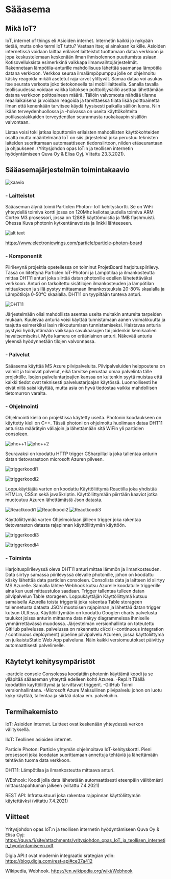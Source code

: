 
# Sääasema

## Mikä IoT?

IoT, internet of things eli Asioiden internet. Internetin kaikki jo nykyään tietää, mutta onko termi IoT tuttu?  Vastaan itse; ei ainakaan kaikille. Asioiden internetissä voidaan laittaa erilaiset laitteistot tuottamaan dataa verkkoon ja jopa keskustelemaan keskenään ilman ihmisolennon puuttumista asiaan. Kotisovelluksista esimerkkinä vaikkapa ilmanvaihtojärjestelmät. Rakennetaan lämpötila-anturille mahdollisuus lähettää saamansa lämpötila datana verkkoon. Verkkoa seuraa ilmalämpöpumppu jolle on ohjelmoitu käsky reagoida mikäli asetetut raja-arvot ylittyvät. Samaa dataa voi asukas itse seurata verkosta joko tietokoneella tai mobiililaitteella. Sanalla tavalla teollisuudessa voidaan vaikka laitoksen polttoöljysäiliö asettaa lähettämään datana verkkoon polttoaineen määrä. Tällöin valvomosta nähdää tilanne reaaliaikaisena ja voidaan reagoida ja tarvittaessa tilata lisää polttoainetta ilman että kenenkään tarvitsee käydä fyysisesti paikalla säiliön luona. Niin ikään terveydenhuollossa ja -hoivassa on useita käyttökohteita potilasasiakkaiden terveydentilan seurannasta ruokakaapin sisällön valvontaan.

 Listaa voisi toki jatkaa loputtomiin erilaisten mahdollisten käyttökohteiden osalta mutta määritelmänä IoT on siis järjestelmä joka perustuu teknisten laiteiden suorittamaan automaattiseen tiedonsiirtoon, niiden etäseurantaan ja ohjaukseen. (Yritysjohdon opas IoT:n ja teollisen internetin hyödyntämiseen Quva Oy & Elisa Oyj. Viitattu 23.3.2021).

## Sääasemajärjestelmän toimintakaavio


![kaavio](/WeatherStationFormulaPic.JPG)


### - Laitteistot

Sääaseman älynä toimii Particlen Photon- IoT kehityskortti. Se on WiFi yhteydellä toimiva kortti jossa on 120Mhz kellotaajuudella toimiva ARM Cortex M3 prosessori, jossa on 128KB käyttömuistia ja 1MB flashmuisti. Ohessa Kuva photonin kytkentänavoista ja linkki lähteeseen.

![alt text](/PhotonPinnit.JPG)

https://www.electronicwings.com/particle/particle-photon-board



### - Komponentit



Piirilevynä projektia opetellessa on toiminut ProjetBoard harjoituspiirilevy. Tässä on liitettynä Particlen IoT-Photoni ja Lämpötilaa ja ilmankosteutta mittaa DHT11 anturi joka siirtää datan photonille edellen lähetettäväksi verkkoon. Anturi on tarkoitettu sisätilojen ilmankosteuden ja lämpötilan mittaukseen ja sillä pystyy mittaamaan Ilmankosteuksia 20-80% skaalalla ja Lämpötiloja 0-50°C skaalalla. DHT11 on tyypiltään tunteva anturi.

![DHT11](/DHT11.JPG)

Järjestelmään olisi mahdollista asentaa useita muitakin antureita tarpeiden mukaan. Kuulevaa anturia voisi käyttää tunnistamaan aanen voimakkuutta ja taajutta esimerkiksi lasin rikkoutumisen tunnistamiseksi. Haistavaa anturia pystyisi hyödyntämään vaikkapa savukaasujen tai joidenkin kemikaalien havaitsemiseksi. Myös kamera on eräänlainen anturi. Näkevää anturia yleensä hyödynnetään tilojen valvonnassa. 





###  - Palvelut

Sääasema käyttää MS Azure pilvipalveluita. Pilvipalveluiden helppoutena on valmiit ja toimivat palvelut, eikä tarvitse perustaa omaa palvelinta tälle projektille. Isojen palveluntarjoajien kanssa on kuitenkin syytä muistaa että kaikki tiedot ovat teknisesti palvelustarjoajan käytössä. Luonnollisesti he eivät niitä saisi käyttää, mutta asia on hyvä tiedostaa vaikka mahdollisen tietomurron varalta.

### - Ohjelmointi

Ohjelmointi kieliä on projektissa käytetty useita. Photonin koodaukseen on käyttetty kieli on C++. Tässä photoni on ohjelmoitu huolimaan dataa DHT11 anturista määrätyin väliajoin ja lähettämään sitä WiFin yli particlen consoleen.

![phc++1](/Photonc++1.JPG)
![phc++2](/photonc++2.JPG)

Seuravaksi on koodattu HTTP trigger CSharpilla:lla joka tallentaa anturin datan tietovarastoon microsoft Azuren pilveen.

![triggerkoodi1](/HTC%1.JPG)

![triggerkoodi2](/HTC%2.JPG)


Loppukäyttäjää varten on koodattu Käyttöliittymä Reactilla joka yhdistää HTML:n, CSS:n sekä javaSkriptin. Käyttöliittymään piirrtään kaaviot jotka muotoutuu Azuren lähettämästä Json datasta.

![Reactkoodi1](/React1.JPG)
![Reactkoodi2](/React2.JPG)
![Reactkoodi3](/React3.JPG)

Käyttöliittymää varten Ohjelmoidaan jälleen trigger joka rakentaa tietovaraston datasta rajapinnan käyttöliittymän käyttöön.


![triggerkoodi3](/HTC%3.JPG)

![triggerkoodi4](/HTC%4.JPG)



 

### - Toiminta

Harjoituspiirilevyssä oleva DHT11 anturi mittaa lämmön ja ilmankosteuden. Data siirtyy samassa piirilevyssä olevalle photonille, johon on koodattu käsky lähettää data particlen consoleen. Consolista data ja laitteen id siirtyy MS Azurelle. Samalla lähtee Webhook kutsu Azurelle koodatulle triggerille aina kun uusi mittaustulos saadaan. Trigger tallentaa tulleen datan pilvipalvelun Table storageen. Loppukäyttäjän Käyttöliittymä kutsuu samaisella Azurella toista triggeriä joka rakentaa Table storageen tallennetusta datasta JSON muotoisen rajapinnan ja lähettää datan trigger kutsun ULR:ssa. Käyttöliittymään on koodattu Googlen charts palvelusta taulukot joissa anturin mittaama data näkyy diagrammeissa ihmiselle ymmärrettävässä muodossa. Järjestelmän versionhallinta on toteutettu GitHub palvelussa. palvelussa on rakennettu ci/cd (=continuous integration / continuous deployment) pipeline pilvipalvelu Azureen, jossa käyttöliittymä on julkaistuStatic Web App palveluna. Näin kaikki versiomuutokset päivittyy automaattisesti palvelimelle.


## Käytetyt kehitysympäristöt

-particle console
  Consolessa koodattiin photonin käyttämä koodi ja se ylläpitää sääaseman yhteyttä edelleen kohti Azurea.
-Repl.it
  Täällä koodattiin kayttöliittymä ja tarvittavat triggerit.
-GitHub
  Toimii versionhallintana.
-Microsoft Azure
  Maksullinen pilvipalvelu johon on luotu kyky käyttää, tallentaa ja siirtää dataa em. palveluihin. 

## Termihakemisto

IoT: 
Asioiden internet. Laitteet ovat keskenään yhteydessä verkon             välityksellä.

IIoT: 
Teollinen asioiden internet.

Particle Photon: 
Particle yhtymän ohjelmoitava IoT-kehityskortti. Pieni                   prosessori joka koodatan suorittamaan annettuja                          tehtäviä ja lähettämään tehtävän tuoma data verkkoon.

DHT11: 
Lämpötilaa ja ilmankosteutta mittaava anturi.

WEbhook: 
Koodi jolla data lähetetään automaattisesti eteenpäin                    välitömästi mittaustapahtuman jälkeen 
(viitattu 7.4.2021)

REST API:
Infratsuktuuri joka rakentaa rajapinnan käyttöliittymän käytettävksi
(viitattu 7.4.2021)




## Viitteet

Yritysjohdon opas IoT:n ja teollisen internetin hyödyntämiseen Quva Oy & Elisa Oyj: https://quva.fi/site/attachments/yritysjohdon_opas_IoT_ja_teollisen_internetin_hyodyntamiseen.pdf

Digia API:t ovat modernin integraatio srategian ydin:
https://blog.digia.com/rest-api#ce37a412

Wikipedia, Webhook.
https://en.wikipedia.org/wiki/Webhook






